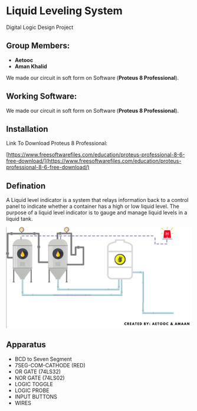 # Liquid Leveling System

Digital Logic Design Project
## Group Members:
- **Aetooc**
- **Aman Khalid**

We made our circuit in soft form on Software
(**Proteus 8 Professional**).
## Working Software:

We made our circuit in soft form on Software
(**Proteus 8 Professional**).


## Installation

Link To Download Proteus 8 Professional:


[https://www.freesoftwarefiles.com/education/proteus-professional-8-6-free-download/](https://www.freesoftwarefiles.com/education/proteus-professional-8-6-free-download/)



## Defination
A Liquid level indicator is a system that relays information
back to a control panel to indicate whether a container has a high or
low liquid level. The purpose of a liquid level indicator is to gauge and
manage liquid levels in a liquid tank.

![Screenshot](/Image/screenshot.png)

## Apparatus

- BCD to Seven Segment
- 7SEG-COM-CATHODE (RED)
- OR GATE (74LS32)
- NOR GATE (74LS02)
- LOGIC TOGGLE
- LOGIC PROBE
- INPUT BUTTONS
- WIRES




